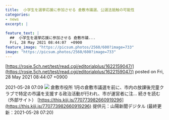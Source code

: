 ```yaml
---
title:  小学生を選挙応援に参加させる 倉敷市議選、公選法抵触の可能性  
categories:
- news
excerpt: |
  
feature_text: |
  ##  小学生を選挙応援に参加させる 倉敷市議...
  Fri, 28 May 2021 08:44:07  +0900
feature_image: "https://picsum.photos/2560/600?image=733"
image: "https://picsum.photos/2560/600?image=733"
---
```


[https://rosie.5ch.net/test/read.cgi/editorialplus/1622159047/](https://rosie.5ch.net/test/read.cgi/editorialplus/1622159047/)
posted on Fri, 28 May 2021 08:44:07  +0900

<!--more-->

2021-05-28 07:09 ![](https://contents.oricon.co.jp/upimg/article/3/1528/1528376/detail/img400/2d2c7dcbc8587d3505ce051606b1c80be897434668a627f5306258b08cb6ab85.jpg) 倉敷市役所 1月の倉敷市議選を前に、市内の放課後児童クラブで特定の市議を支援する政治活動が行われ、市が運営者に注... 続きを読む（外部サイト） [https://this.kiji.is/770773982660919296](https://this.kiji.is/770773982660919296) 提供元：山陽新聞デジタル (最終更新：2021-05-28 07:20)
